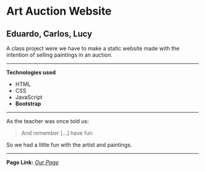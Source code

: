 # Art Auction Website

## Eduardo, Carlos, Lucy

A class project were we have to make a static website made
with the intention of selling paintings
in an auction.

---

**Technologies used**

- HTML
- CSS
- JavaScript
- **Bootstrap**

---

As the teacher was once told us:

> And remember [...] have fun

So we had a little fun with the artist and paintings.

---

**Page Link:** *[Our Page](https://Crl-Vlz.github.io/ArtAuction/)*
